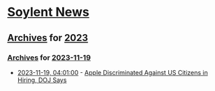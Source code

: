 # [Soylent News](../../../README.md)

## [Archives](../../index.md) for [2023](../index.md)

### [Archives](../../index.md) for [2023-11-19](index.md)

* [2023-11-19, 04:01:00](https://soylentnews.org/article.pl?sid=23/11/18/0322223&from=rss) - [Apple Discriminated Against US Citizens in Hiring, DOJ Says](https://soylentnews.org/article.pl?sid=23/11/18/0322223&from=rss)
